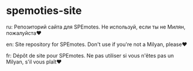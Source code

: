 # spemoties-site

ru: Репозиторий сайта для SPEmotes. Не используй, если ты не Милян, пожалуйста❤️

en: Site repository for SPEmotes. Don't use if you're not a Milyan, please❤️

fr: Dépôt de site pour SPEmotes. Ne pas utiliser si vous n'êtes pas un Milyan, s'il vous plaît❤️
